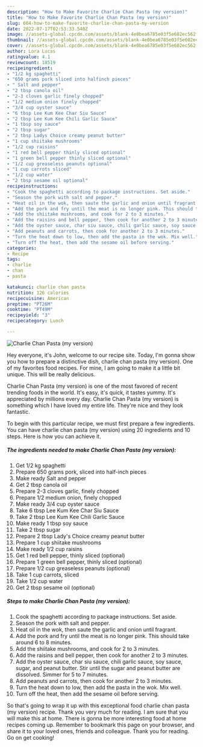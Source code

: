 ```yaml
---
description: "How to Make Favorite Charlie Chan Pasta (my version)"
title: "How to Make Favorite Charlie Chan Pasta (my version)"
slug: 664-how-to-make-favorite-charlie-chan-pasta-my-version
date: 2022-07-17T02:53:33.540Z
image: //assets-global.cpcdn.com/assets/blank-4e0bea6785e03f5e602ec562f230caae08da540cada707380b4fe1bbebba43da.png
thumbnail: //assets-global.cpcdn.com/assets/blank-4e0bea6785e03f5e602ec562f230caae08da540cada707380b4fe1bbebba43da.png
cover: //assets-global.cpcdn.com/assets/blank-4e0bea6785e03f5e602ec562f230caae08da540cada707380b4fe1bbebba43da.png
author: Lora Lucas
ratingvalue: 4.1
reviewcount: 18519
recipeingredient:
- "1/2 kg spaghetti"
- "650 grams pork sliced into halfinch pieces"
- " Salt and pepper"
- "2 tbsp canola oil"
- "2-3 cloves garlic finely chopped"
- "1/2 medium onion finely chopped"
- "3/4 cup oyster sauce"
- "6 tbsp Lee Kum Kee Char Siu Sauce"
- "2 tbsp Lee Kum Kee Chili Garlic Sauce"
- "1 tbsp soy sauce"
- "2 tbsp sugar"
- "2 tbsp Ladys Choice creamy peanut butter"
- "1 cup shiitake mushrooms"
- "1/2 cup raisins"
- "1 red bell pepper thinly sliced optional"
- "1 green bell pepper thinly sliced optional"
- "1/2 cup greaseless peanuts optional"
- "1 cup carrots sliced"
- "1/2 cup water"
- "2 tbsp sesame oil optional"
recipeinstructions:
- "Cook the spaghetti according to package instructions. Set aside."
- "Season the pork with salt and pepper."
- "Heat oil in the wok, then saute the garlic and onion until fragrant."
- "Add the pork and fry until the meat is no longer pink. This should take around 6 to 8 minutes."
- "Add the shiitake mushrooms, and cook for 2 to 3 minutes."
- "Add the raisins and bell pepper, then cook for another 2 to 3 minutes."
- "Add the oyster sauce, char siu sauce, chili garlic sauce, soy sauce, sugar, and peanut butter. Stir until the sugar and peanut butter are dissolved. Simmer for 5 to 7 minutes."
- "Add peanuts and carrots, then cook for another 2 to 3 minutes."
- "Turn the heat down to low, then add the pasta in the wok. Mix well."
- "Turn off the heat, then add the sesame oil before serving."
categories:
- Recipe
tags:
- charlie
- chan
- pasta

katakunci: charlie chan pasta 
nutrition: 126 calories
recipecuisine: American
preptime: "PT26M"
cooktime: "PT49M"
recipeyield: "3"
recipecategory: Lunch

---
```



![Charlie Chan Pasta (my version)](//assets-global.cpcdn.com/assets/blank-4e0bea6785e03f5e602ec562f230caae08da540cada707380b4fe1bbebba43da.png)

Hey everyone, it's John, welcome to our recipe site. Today, I'm gonna show you how to prepare a distinctive dish, charlie chan pasta (my version). One of my favorites food recipes. For mine, I am going to make it a little bit unique. This will be really delicious.



Charlie Chan Pasta (my version) is one of the most favored of recent trending foods in the world. It's easy, it's quick, it tastes yummy. It's appreciated by millions every day. Charlie Chan Pasta (my version) is something which I have loved my entire life. They're nice and they look fantastic.


To begin with this particular recipe, we must first prepare a few ingredients. You can have charlie chan pasta (my version) using 20 ingredients and 10 steps. Here is how you can achieve it.

<!--inarticleads1-->

##### The ingredients needed to make Charlie Chan Pasta (my version):

1. Get 1/2 kg spaghetti
1. Prepare 650 grams pork, sliced into half-inch pieces
1. Make ready  Salt and pepper
1. Get 2 tbsp canola oil
1. Prepare 2-3 cloves garlic, finely chopped
1. Prepare 1/2 medium onion, finely chopped
1. Make ready 3/4 cup oyster sauce
1. Take 6 tbsp Lee Kum Kee Char Siu Sauce
1. Take 2 tbsp Lee Kum Kee Chili Garlic Sauce
1. Make ready 1 tbsp soy sauce
1. Take 2 tbsp sugar
1. Prepare 2 tbsp Lady&#39;s Choice creamy peanut butter
1. Prepare 1 cup shiitake mushrooms
1. Make ready 1/2 cup raisins
1. Get 1 red bell pepper, thinly sliced (optional)
1. Prepare 1 green bell pepper, thinly sliced (optional)
1. Prepare 1/2 cup greaseless peanuts (optional)
1. Take 1 cup carrots, sliced
1. Take 1/2 cup water
1. Get 2 tbsp sesame oil (optional)




<!--inarticleads2-->

##### Steps to make Charlie Chan Pasta (my version):

1. Cook the spaghetti according to package instructions. Set aside.
1. Season the pork with salt and pepper.
1. Heat oil in the wok, then saute the garlic and onion until fragrant.
1. Add the pork and fry until the meat is no longer pink. This should take around 6 to 8 minutes.
1. Add the shiitake mushrooms, and cook for 2 to 3 minutes.
1. Add the raisins and bell pepper, then cook for another 2 to 3 minutes.
1. Add the oyster sauce, char siu sauce, chili garlic sauce, soy sauce, sugar, and peanut butter. Stir until the sugar and peanut butter are dissolved. Simmer for 5 to 7 minutes.
1. Add peanuts and carrots, then cook for another 2 to 3 minutes.
1. Turn the heat down to low, then add the pasta in the wok. Mix well.
1. Turn off the heat, then add the sesame oil before serving.




So that's going to wrap it up with this exceptional food charlie chan pasta (my version) recipe. Thank you very much for reading. I am sure that you will make this at home. There is gonna be more interesting food at home recipes coming up. Remember to bookmark this page on your browser, and share it to your loved ones, friends and colleague. Thank you for reading. Go on get cooking!
